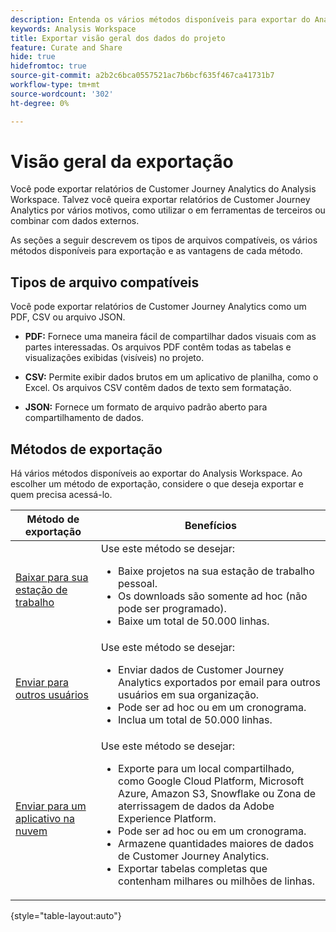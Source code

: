 ```yaml
---
description: Entenda os vários métodos disponíveis para exportar do Analysis Workspace.
keywords: Analysis Workspace
title: Exportar visão geral dos dados do projeto
feature: Curate and Share
hide: true
hidefromtoc: true
source-git-commit: a2b2c6bca0557521ac7b6bcf635f467ca41731b7
workflow-type: tm+mt
source-wordcount: '302'
ht-degree: 0%

---
```


# Visão geral da exportação

Você pode exportar relatórios de Customer Journey Analytics do Analysis Workspace. Talvez você queira exportar relatórios de Customer Journey Analytics por vários motivos, como utilizar o em ferramentas de terceiros ou combinar com dados externos.

As seções a seguir descrevem os tipos de arquivos compatíveis, os vários métodos disponíveis para exportação e as vantagens de cada método.

## Tipos de arquivo compatíveis

Você pode exportar relatórios de Customer Journey Analytics como um PDF, CSV ou arquivo JSON.

* **PDF:** Fornece uma maneira fácil de compartilhar dados visuais com as partes interessadas. Os arquivos PDF contêm todas as tabelas e visualizações exibidas (visíveis) no projeto.

* **CSV:** Permite exibir dados brutos em um aplicativo de planilha, como o Excel. Os arquivos CSV contêm dados de texto sem formatação.

* **JSON:** Fornece um formato de arquivo padrão aberto para compartilhamento de dados.

## Métodos de exportação

Há vários métodos disponíveis ao exportar do Analysis Workspace. Ao escolher um método de exportação, considere o que deseja exportar e quem precisa acessá-lo.

| Método de exportação | Benefícios |
|---------|----------|
| [Baixar para sua estação de trabalho](/help/analysis-workspace/export/download-send.md) | Use este método se desejar: <ul><li>Baixe projetos na sua estação de trabalho pessoal.</li><li>Os downloads são somente ad hoc (não pode ser programado).</li> <li>Baixe um total de 50.000 linhas.</li> <!--true? Are there 2 different options to download to your workstation?--> <!-- is this emailing it? --> |
| [Enviar para outros usuários](/help/analysis-workspace/export/t-schedule-report.md) | Use este método se desejar: <ul><li>Enviar dados de Customer Journey Analytics exportados por email para outros usuários em sua organização.</li><li>Pode ser ad hoc ou em um cronograma.</li> <li>Inclua um total de 50.000 linhas.</li> <!--true?--> |
| [Enviar para um aplicativo na nuvem](/help/analysis-workspace/export/export-cloud.md) | Use este método se desejar: <ul><li>Exporte para um local compartilhado, como Google Cloud Platform, Microsoft Azure, Amazon S3, Snowflake ou Zona de aterrissagem de dados da Adobe Experience Platform.</li><li>Pode ser ad hoc ou em um cronograma.</li><li>Armazene quantidades maiores de dados de Customer Journey Analytics.</li><li>Exportar tabelas completas que contenham milhares ou milhões de linhas.<!-- What other things? Wiki talks about things that aren't even possible in Data Warehouse. What are they? --> </li> |

{style="table-layout:auto"}

